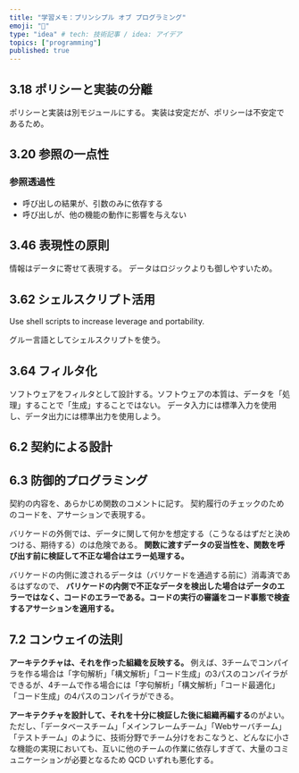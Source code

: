 ```yaml
---
title: "学習メモ：プリンシプル オブ プログラミング"
emoji: "📕"
type: "idea" # tech: 技術記事 / idea: アイデア
topics: ["programming"]
published: true
---
```


## 3.18 ポリシーと実装の分離

ポリシーと実装は別モジュールにする。
実装は安定だが、ポリシーは不安定であるため。

## 3.20 参照の一点性

### 参照透過性

* 呼び出しの結果が、引数のみに依存する
* 呼び出しが、他の機能の動作に影響を与えない

## 3.46 表現性の原則

情報はデータに寄せて表現する。
データはロジックよりも御しやすいため。

## 3.62 シェルスクリプト活用

Use shell scripts to increase leverage and portability.

グルー言語としてシェルスクリプトを使う。

## 3.64 フィルタ化

ソフトウェアをフィルタとして設計する。ソフトウェアの本質は、データを「処理」することで「生成」することではない。
データ入力には標準入力を使用し、データ出力には標準出力を使用しよう。

## 6.2 契約による設計

## 6.3 防御的プログラミング

契約の内容を、あらかじめ関数のコメントに記す。
契約履行のチェックのためのコードを、アサーションで表現する。

バリケードの外側では、データに関して何かを想定する（こうなるはずだと決めつける、期待する）のは危険である。 **関数に渡すデータの妥当性を、関数を呼び出す前に検証して不正な場合はエラー処理する。**

バリケードの内側に渡されるデータは（バリケードを通過する前に）消毒済であるはずなので、 **バリケードの内側で不正なデータを検出した場合はデータのエラーではなく、コードのエラーである。コードの実行の審議をコード事態で検査するアサーションを適用する。**

## 7.2 コンウェイの法則

**アーキテクチャは、それを作った組織を反映する。** 例えば、3チームでコンパイラを作る場合は「字句解析」「構文解析」「コード生成」の3パスのコンパイラができるが、4チームで作る場合には「字句解析」「構文解析」「コード最適化」「コード生成」の4パスのコンパイラができる。

**アーキテクチャを設計して、それを十分に検証した後に組織再編する**のがよい。ただし、「データベースチーム」「メインフレームチーム」「Webサーバチーム」「テストチーム」のように、技術分野でチーム分けをおこなうと、どんなに小さな機能の実現においても、互いに他のチームの作業に依存しすぎて、大量のコミュニケーションが必要となるため QCD いずれも悪化する。
